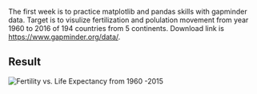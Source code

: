 The first week is to practice matplotlib and pandas skills with gapminder data. 
Target is to visulize fertilization and polulation movement from year 1960 to 2016 of 194 countries from 5 continents. 
Download link is https://www.gapminder.org/data/. 

## Result
![Fertility vs. Life Expectancy from 1960 -2015](output_1.gif)
